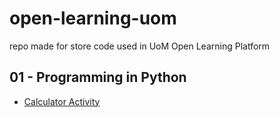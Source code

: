 # open-learning-uom
repo made for store code used in UoM Open Learning Platform

## 01 - Programming in Python
- [Calculator Activity](./programming_in_python_1/README.md)

